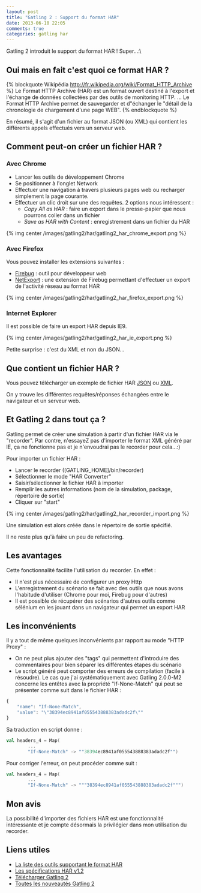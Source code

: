 ```yaml
---
layout: post
title: "Gatling 2 : Support du format HAR"
date: 2013-06-10 22:05
comments: true
categories: gatling har
---
```

Gatling 2 introduit le support du format HAR ! Super...:\ 

## Oui mais en fait c'est quoi ce format HAR ?

{% blockquote Wikipédia http://fr.wikipedia.org/wiki/Format_HTTP_Archive %}
Le Format HTTP Archive (HAR) est un format ouvert destiné à l'export et l'échange de données collectées par des outils de monitoring HTTP.
...
Le Format HTTP Archive permet de sauvegarder et d"échanger le "détail de la chronologie de chargement d'une page WEB".
{% endblockquote %}

En résumé, il s'agit d'un fichier au format JSON (ou XML) qui contient les différents appels effectués vers un serveur web.

## Comment peut-on créer un fichier HAR ?

### Avec Chrome

* Lancer les outils de développement Chrome
* Se positionner à l'onglet Network
* Effectuer une navigation à travers plusieurs pages web ou recharger simplement la page courante.
* Effectuer un clic droit sur une des requêtes. 2 options nous intéressent :
	* *Copy All as HAR* : faire un export dans le presse-papier que nous pourrons coller dans un fichier
	* *Save as HAR with Content* : enregistrement dans un fichier du HAR

{% img center /images/gatling2/har/gatling2_har_chrome_export.png %}

### Avec Firefox

Vous pouvez installer les extensions suivantes :

* [Firebug](https://addons.mozilla.org/en-US/firefox/addon/firebug/) : outil pour développeur web
* [NetExport](https://getfirebug.com/releases/netexport/) : une extension de Firebug permettant d'effectuer un export de l'activité réseau au format HAR

{% img center /images/gatling2/har/gatling2_har_firefox_export.png %}

### Internet Explorer

Il est possible de faire un export HAR depuis IE9.

{% img center /images/gatling2/har/gatling2_har_ie_export.png %}

Petite surprise : c'est du XML et non du JSON...

## Que contient un fichier HAR ?

Vous pouvez télécharger un exemple de fichier HAR [JSON](/images/gatling2/har/www.ubuntu.com.har) ou [XML](/images/gatling2/har/www.ubuntu.com.xml).

On y trouve les différentes requêtes/réponses échangées entre le navigateur et un serveur web.


## Et Gatling 2 dans tout ça ?

Gatling permet de créer une simulation à partir d'un fichier HAR via le "recorder". Par contre, n'essayeZ pas d'importer le format XML généré par IE, ça ne fonctionne pas et je n'envoudrai pas le recorder pour cela...:)

Pour importer un fichier HAR :

* Lancer le recorder ([GATLING_HOME]/bin/recorder)
* Sélectionner le mode "HAR Converter"
* Saisir/sélectionner le fichier HAR à importer
* Remplir les autres informations (nom de la simulation, package, répertoire de sortie)
* Cliquer sur "start"

{% img center /images/gatling2/har/gatling2_har_recorder_import.png %}

Une simulation est alors créée dans le répertoire de sortie spécifié.

Il ne reste plus qu'à faire un peu de refactoring.

## Les avantages
Cette fonctionnalité facilite l'utilisation du recorder. En effet :

* Il n'est plus nécessaire de configurer un proxy Http
* L'enregistrement du scénario se fait avec des outils que nous avons l'habitude d'utiliser (Chrome pour moi, Firebug pour d'autres)
* Il est possible de récupérer des scénarios d'autres outils comme sélénium en les jouant dans un navigateur qui permet un export HAR

## Les inconvénients
Il y a tout de même quelques inconvénients par rapport au mode "HTTP Proxy" :

* On ne peut plus ajouter des "tags" qui permettent d'introduire des commentaires pour bien séparer les différentes étapes du scénario
* Le script généré peut comporter des erreurs de compilation (facile à résoudre). Le cas que j'ai systématiquement avec Gatling 2.0.0-M2 concerne les entêtes avec la propriété "If-None-Match" qui peut se présenter comme suit dans le fichier HAR :

``` javascript
{
    "name": "If-None-Match",
    "value": "\"38394ec8941af055543888383adadc2f\""
}
```
Sa traduction en script donne :
``` scala
val headers_4 = Map(
		...
		"If-None-Match" -> ""38394ec8941af055543888383adadc2f"")
```
Pour corriger l'erreur, on peut procéder comme suit :
``` scala
val headers_4 = Map(
		...
		"If-None-Match" -> """38394ec8941af055543888383adadc2f""")
```


## Mon avis
La possibilité d'importer des fichiers HAR est une fonctionnalité intéressante et je compte désormais la privilégier dans mon utilisation du recorder.

## Liens utiles

* [La liste des outils supportant le format HAR](http://www.softwareishard.com/blog/har-adopters/)
* [Les spécifications HAR v1.2](http://www.softwareishard.com/blog/har-12-spec/)
* [Télécharger Gatling 2](http://gatling-tool.org/)
* [Toutes les nouveautés Gatling 2](https://github.com/excilys/gatling/wiki/Gatling-2)
